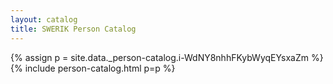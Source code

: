 ```yaml
---
layout: catalog
title: SWERIK Person Catalog
---
```

{% assign p = site.data._person-catalog.i-WdNY8nhhFKybWyqEYsxaZm %}
{% include person-catalog.html p=p %}

